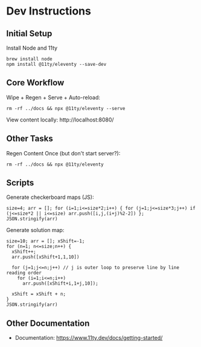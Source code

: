 # Dev Instructions

## Initial Setup
Install Node and 11ty
```
brew install node
npm install @11ty/eleventy --save-dev
```

## Core Workflow
Wipe + Regen + Serve + Auto-reload:
```
rm -rf ../docs && npx @11ty/eleventy --serve
```

View content locally: http://localhost:8080/

## Other Tasks
Regen Content Once (but don't start server?):
```
rm -rf ../docs && npx @11ty/eleventy
```

## Scripts

Generate checkerboard maps (JS):
```
size=4; arr = []; for (i=1;i<=size*2;i++) { for (j=1;j<=size*3;j++) if (j<=size*2 || i<=size) arr.push([i,j,(i+j)%2-2]) }; JSON.stringify(arr)
```

Generate solution map:
```
size=10; arr = []; xShift=-1;
for (n=1; n<=size;n++) {
  xShift++;
  arr.push([xShift+1,1,10])

  for (j=1;j<=n;j++) // j is outer loop to preserve line by line reading order
    for (i=1;i<=n;i++)
      arr.push([xShift+i,1+j,10]); 

  xShift = xShift + n; 
}
JSON.stringify(arr)

```

## Other Documentation
* Documentation: https://www.11ty.dev/docs/getting-started/
